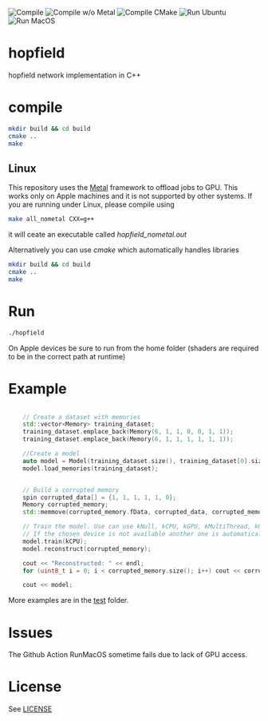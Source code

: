![Compile](https://github.com/fvalle1/hopfield/workflows/Compile/badge.svg)
![Compile w/o Metal](https://github.com/fvalle1/hopfield/workflows/Compile%20w/o%20Metal/badge.svg)
![Compile CMake](https://github.com/fvalle1/hopfield/workflows/Compile%20CMake/badge.svg?branch=main)
![Run Ubuntu](https://github.com/fvalle1/hopfield/workflows/Run%20Ubuntu/badge.svg)
![Run MacOS](https://github.com/fvalle1/hopfield/workflows/Run/badge.svg)

# hopfield
hopfield network implementation in C++

# compile
```bash
mkdir build && cd build
cmake ..
make
```

## Linux
This repository uses the [Metal](https://developer.apple.com/metal/) framework to offload jobs to GPU. This works only on Apple machines and it is not supported by other systems. If you are running under Linux, please compile using
```bash
make all_nometal CXX=g++
```
it will ceate an executable called *hopfield_nometal.out*

Alternatively you can use *cmake* which automatically handles libraries

```bash
mkdir build && cd build
cmake ..
make
```

# Run
```bash
./hopfield
```

On Apple devices be sure to run from the home folder (shaders are required to be in the correct path at runtime)

# Example
```cpp

    // Create a dataset with memories
    std::vector<Memory> training_dataset;
    training_dataset.emplace_back(Memory(6, 1, 1, 0, 0, 1, 1));
    training_dataset.emplace_back(Memory(6, 1, 1, 1, 1, 1, 1));

    //Create a model
    auto model = Model(training_dataset.size(), training_dataset[0].size());
    model.load_memories(training_dataset);


    // Build a corrupted memory
    spin corrupted_data[] = {1, 1, 1, 1, 1, 0};
    Memory corrupted_memory;
    std::memmove(corrupted_memory.fData, corrupted_data, corrupted_memory.size_of());

    // Train the model. Use can use kNull, kCPU, kGPU, kMultiThread, kOMP
    // If the chosen device is not available another one is automatically picked up
    model.train(kCPU);
    model.reconstruct(corrupted_memory);

    cout << "Reconstructed: " << endl;
    for (uint8_t i = 0; i < corrupted_memory.size(); i++) cout << corrupted_memory.fData[i] << " ";

    cout << model;
```

More examples are in the [test](test/) folder.

# Issues
The Github Action RunMacOS sometime fails due to lack of GPU access.

# License
See [LICENSE](LICENSE)
